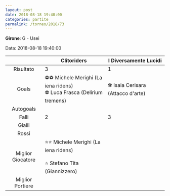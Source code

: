 ```yaml
---
layout: post
date: 2018-08-18 19:40:00
categories: partite
permalink: /torneo/2018/73
---
```

**Girone**: G - Usei

Data: 2018-08-18 19:40:00

| | Clitoriders | I Diversamente Lucidi |
|:-----:|-----|-----|
Risultato|3|1
Goals|⚽⚽ Michele Merighi (La iena ridens)<br/>⚽ Luca Frasca (Delirium tremens)|⚽ Isaia Cerisara (Attacco d'arte)<br/>
Autogoals||
Falli|2|3
Gialli||
Rossi||
Miglior Giocatore|⭐⭐ Michele Merighi (La iena ridens)<br/><br/>⭐ Stefano Tita (Giannizzero)<br/>|
Miglior Portiere||